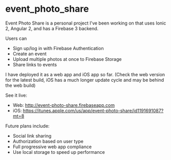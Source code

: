 # event_photo_share

Event Photo Share is a personal project I've been working on that uses Ionic 2, Angular 2, and has a Firebase 3 backend.

Users can 
- Sign up/log in with Firebase Authentication
- Create an event
- Upload multiple photos at once to Firebase Storage
- Share links to events

I have deployed it as a web app and iOS app so far.  (Check the web version for the latest build, iOS has a much longer update cycle and may be behind the web build)

See it live:
- Web: http://event-photo-share.firebaseapp.com 
- iOS: https://itunes.apple.com/us/app/event-photo-share/id1191691087?mt=8

Future plans include:

- Social link sharing
- Authorization based on user type
- Full progressive web app compliance
- Use local storage to speed up performance
